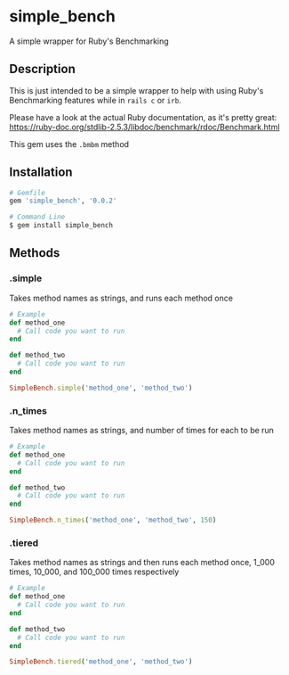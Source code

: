 # simple_bench
A simple wrapper for Ruby's Benchmarking

## Description
This is just intended to be a simple wrapper to help with using Ruby's Benchmarking features while in `rails c` or `irb`.

Please have a look at the actual Ruby documentation, as it's pretty great:
https://ruby-doc.org/stdlib-2.5.3/libdoc/benchmark/rdoc/Benchmark.html

This gem uses the `.bmbm` method

## Installation

```ruby
# Gemfile
gem 'simple_bench', '0.0.2'

# Command Line
$ gem install simple_bench
```

## Methods

### .simple

Takes method names as strings, and runs each method once

```ruby
# Example
def method_one
  # Call code you want to run
end

def method_two
  # Call code you want to run
end

SimpleBench.simple('method_one', 'method_two')
```

### .n_times

Takes method names as strings, and number of times for each to be run

```ruby
# Example
def method_one
  # Call code you want to run
end

def method_two
  # Call code you want to run
end

SimpleBench.n_times('method_one', 'method_two', 150)
```

### .tiered

Takes method names as strings and then runs each method once, 1_000 times, 10_000, and 100_000 times respectively

```ruby
# Example
def method_one
  # Call code you want to run
end

def method_two
  # Call code you want to run
end

SimpleBench.tiered('method_one', 'method_two')
```
